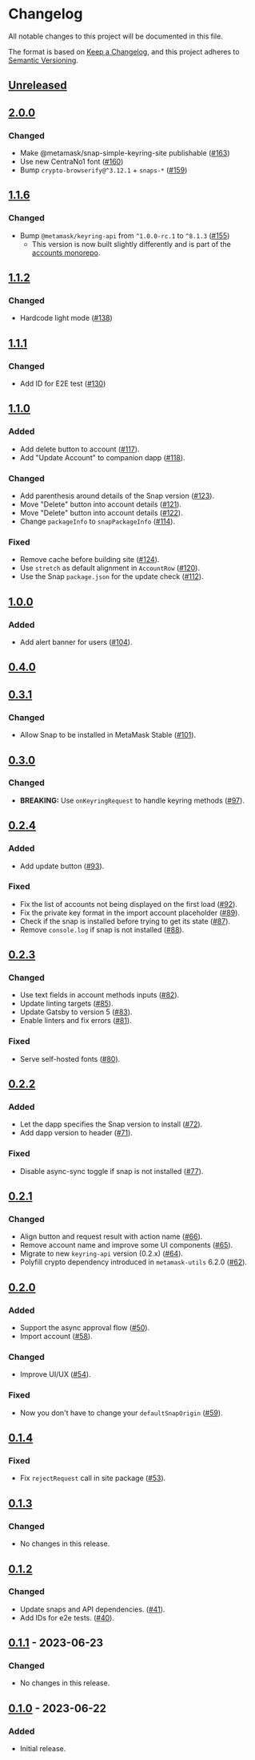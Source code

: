 # Changelog
All notable changes to this project will be documented in this file.

The format is based on [Keep a Changelog](https://keepachangelog.com/en/1.0.0/),
and this project adheres to [Semantic Versioning](https://semver.org/spec/v2.0.0.html).

## [Unreleased]

## [2.0.0]
### Changed
- Make @metamask/snap-simple-keyring-site publishable ([#163](https://github.com/MetaMask/snap-simple-keyring/pull/163))
- Use new CentraNo1 font ([#160](https://github.com/MetaMask/snap-simple-keyring/pull/160))
- Bump `crypto-browserify@^3.12.1` + `snaps-*` ([#159](https://github.com/MetaMask/snap-simple-keyring/pull/159))

## [1.1.6]
### Changed
- Bump `@metamask/keyring-api` from `^1.0.0-rc.1` to `^8.1.3` ([#155](https://github.com/MetaMask/snap-simple-keyring/pull/155))
  - This version is now built slightly differently and is part of the [accounts monorepo](https://github.com/MetaMask/accounts).

## [1.1.2]
### Changed
- Hardcode light mode ([#138](https://github.com/MetaMask/snap-simple-keyring/pull/138))

## [1.1.1]
### Changed
- Add ID for E2E test ([#130](https://github.com/MetaMask/snap-simple-keyring/pull/130))

## [1.1.0]
### Added
- Add delete button to account ([#117](https://github.com/MetaMask/snap-simple-keyring/pull/117)).
- Add "Update Account" to companion dapp ([#118](https://github.com/MetaMask/snap-simple-keyring/pull/118)).

### Changed
- Add parenthesis around details of the Snap version ([#123](https://github.com/MetaMask/snap-simple-keyring/pull/123)).
- Move "Delete" button into account details ([#121](https://github.com/MetaMask/snap-simple-keyring/pull/121)).
- Move "Delete" button into account details ([#122](https://github.com/MetaMask/snap-simple-keyring/pull/122)).
- Change `packageInfo` to `snapPackageInfo` ([#114](https://github.com/MetaMask/snap-simple-keyring/pull/114)).

### Fixed
- Remove cache before building site ([#124](https://github.com/MetaMask/snap-simple-keyring/pull/124)).
- Use `stretch` as default alignment in `AccountRow` ([#120](https://github.com/MetaMask/snap-simple-keyring/pull/120)).
- Use the Snap `package.json` for the update check ([#112](https://github.com/MetaMask/snap-simple-keyring/pull/112)).

## [1.0.0]
### Added
- Add alert banner for users ([#104](https://github.com/MetaMask/snap-simple-keyring/pull/104)).

## [0.4.0]

## [0.3.1]
### Changed
- Allow Snap to be installed in MetaMask Stable ([#101](https://github.com/MetaMask/snap-simple-keyring/pull/101)).

## [0.3.0]
### Changed
- **BREAKING:** Use `onKeyringRequest` to handle keyring methods ([#97](https://github.com/MetaMask/snap-simple-keyring/pull/97)).

## [0.2.4]
### Added
- Add update button ([#93](https://github.com/MetaMask/snap-simple-keyring/pull/93)).

### Fixed
- Fix the list of accounts not being displayed on the first load ([#92](https://github.com/MetaMask/snap-simple-keyring/pull/92)).
- Fix the private key format in the import account placeholder ([#89](https://github.com/MetaMask/snap-simple-keyring/pull/89)).
- Check if the snap is installed before trying to get its state ([#87](https://github.com/MetaMask/snap-simple-keyring/pull/87)).
- Remove `console.log` if snap is not installed ([#88](https://github.com/MetaMask/snap-simple-keyring/pull/88)).

## [0.2.3]
### Changed
- Use text fields in account methods inputs ([#82](https://github.com/MetaMask/snap-simple-keyring/pull/82)).
- Update linting targets ([#85](https://github.com/MetaMask/snap-simple-keyring/pull/85)).
- Update Gatsby to version 5 ([#83](https://github.com/MetaMask/snap-simple-keyring/pull/83)).
- Enable linters and fix errors ([#81](https://github.com/MetaMask/snap-simple-keyring/pull/81)).

### Fixed
- Serve self-hosted fonts ([#80](https://github.com/MetaMask/snap-simple-keyring/pull/80)).

## [0.2.2]
### Added
- Let the dapp specifies the Snap version to install ([#72](https://github.com/MetaMask/snap-simple-keyring/pull/72)).
- Add dapp version to header ([#71](https://github.com/MetaMask/snap-simple-keyring/pull/71)).

### Fixed
- Disable async-sync toggle if snap is not installed ([#77](https://github.com/MetaMask/snap-simple-keyring/pull/77)).

## [0.2.1]
### Changed
- Align button and request result with action name ([#66](https://github.com/MetaMask/snap-simple-keyring/pull/66)).
- Remove account name and improve some UI components ([#65](https://github.com/MetaMask/snap-simple-keyring/pull/65)).
- Migrate to new `keyring-api` version (0.2.x) ([#64](https://github.com/MetaMask/snap-simple-keyring/pull/64)).
- Polyfill crypto dependency introduced in `metamask-utils` 6.2.0 ([#62](https://github.com/MetaMask/snap-simple-keyring/pull/62)).

## [0.2.0]
### Added
- Support the async approval flow ([#50](https://github.com/MetaMask/snap-simple-keyring/pull/50)).
- Import account ([#58](https://github.com/MetaMask/snap-simple-keyring/pull/58)).

### Changed
- Improve UI/UX ([#54](https://github.com/MetaMask/snap-simple-keyring/pull/54)).

### Fixed
- Now you don't have to change your `defaultSnapOrigin` ([#59](https://github.com/MetaMask/snap-simple-keyring/pull/59)).

## [0.1.4]
### Fixed
- Fix `rejectRequest` call in site package ([#53](https://github.com/MetaMask/snap-simple-keyring/pull/53)).

## [0.1.3]
### Changed
- No changes in this release.

## [0.1.2]
### Changed
- Update snaps and API dependencies. ([#41](https://github.com/MetaMask/snap-simple-keyring/pull/41)).
- Add IDs for e2e tests. ([#40](https://github.com/MetaMask/snap-simple-keyring/pull/40)).

## [0.1.1] - 2023-06-23
### Changed
- No changes in this release.

## [0.1.0] - 2023-06-22
### Added
- Initial release.

[Unreleased]: https://github.com/MetaMask/snap-simple-keyring/compare/v2.0.0...HEAD
[2.0.0]: https://github.com/MetaMask/snap-simple-keyring/compare/v1.1.6...v2.0.0
[1.1.6]: https://github.com/MetaMask/snap-simple-keyring/compare/v1.1.2...v1.1.6
[1.1.2]: https://github.com/MetaMask/snap-simple-keyring/compare/v1.1.1...v1.1.2
[1.1.1]: https://github.com/MetaMask/snap-simple-keyring/compare/v1.1.0...v1.1.1
[1.1.0]: https://github.com/MetaMask/snap-simple-keyring/compare/v1.0.0...v1.1.0
[1.0.0]: https://github.com/MetaMask/snap-simple-keyring/compare/v0.4.0...v1.0.0
[0.4.0]: https://github.com/MetaMask/snap-simple-keyring/compare/v0.3.1...v0.4.0
[0.3.1]: https://github.com/MetaMask/snap-simple-keyring/compare/v0.3.0...v0.3.1
[0.3.0]: https://github.com/MetaMask/snap-simple-keyring/compare/v0.2.4...v0.3.0
[0.2.4]: https://github.com/MetaMask/snap-simple-keyring/compare/v0.2.3...v0.2.4
[0.2.3]: https://github.com/MetaMask/snap-simple-keyring/compare/v0.2.2...v0.2.3
[0.2.2]: https://github.com/MetaMask/snap-simple-keyring/compare/v0.2.1...v0.2.2
[0.2.1]: https://github.com/MetaMask/snap-simple-keyring/compare/v0.2.0...v0.2.1
[0.2.0]: https://github.com/MetaMask/snap-simple-keyring/compare/v0.1.4...v0.2.0
[0.1.4]: https://github.com/MetaMask/snap-simple-keyring/compare/v0.1.3...v0.1.4
[0.1.3]: https://github.com/MetaMask/snap-simple-keyring/compare/v0.1.2...v0.1.3
[0.1.2]: https://github.com/MetaMask/snap-simple-keyring/compare/v0.1.1...v0.1.2
[0.1.1]: https://github.com/MetaMask/snap-simple-keyring/compare/v0.1.0...v0.1.1
[0.1.0]: https://github.com/MetaMask/snap-simple-keyring/releases/tag/v0.1.0
